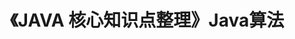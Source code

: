 ---
title: 《JAVA 核心知识点整理》Java算法
tag: 
  - JAVA核心知识点整理
  - hide
categories:
  - 读书笔记
  - JAVA核心知识点整理
---